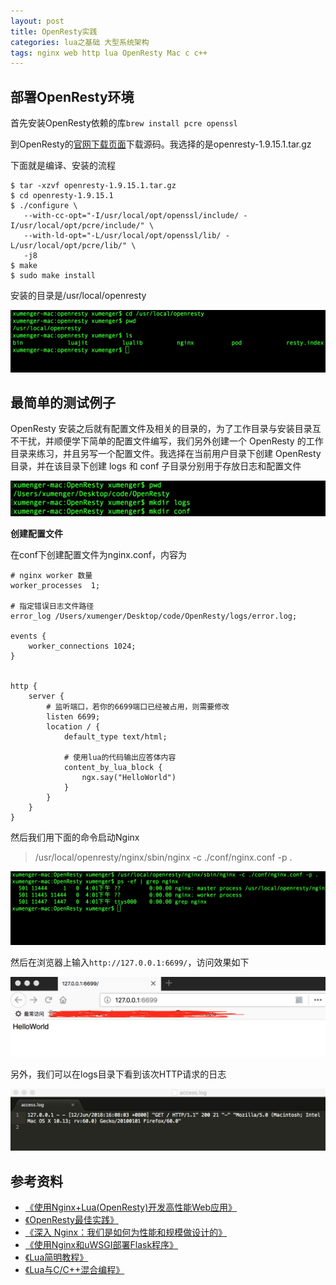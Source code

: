 ```yaml
---
layout: post
title: OpenResty实践
categories: lua之基础 大型系统架构 
tags: nginx web http lua OpenResty Mac c c++
---
```


## 部署OpenResty环境

首先安装OpenResty依赖的库`brew install pcre openssl`

到OpenResty的[官网下载页面](http://openresty.org/cn/download.html)下载源码。我选择的是openresty-1.9.15.1.tar.gz

下面就是编译、安装的流程

```
$ tar -xzvf openresty-1.9.15.1.tar.gz
$ cd openresty-1.9.15.1
$ ./configure \
   --with-cc-opt="-I/usr/local/opt/openssl/include/ -I/usr/local/opt/pcre/include/" \
   --with-ld-opt="-L/usr/local/opt/openssl/lib/ -L/usr/local/opt/pcre/lib/" \
   -j8
$ make
$ sudo make install
```

安装的目录是/usr/local/openresty

![](../media/image/2018-06-13/01.png)

## 最简单的测试例子

OpenResty 安装之后就有配置文件及相关的目录的，为了工作目录与安装目录互不干扰，并顺便学下简单的配置文件编写，我们另外创建一个 OpenResty 的工作目录来练习，并且另写一个配置文件。我选择在当前用户目录下创建 OpenResty 目录，并在该目录下创建 logs 和 conf 子目录分别用于存放日志和配置文件

![](../media/image/2018-06-13/02.png)

**创建配置文件**

在conf下创建配置文件为nginx.conf，内容为

```nginx
# nginx worker 数量
worker_processes  1;

# 指定错误日志文件路径
error_log /Users/xumenger/Desktop/code/OpenResty/logs/error.log;

events {
    worker_connections 1024;
}


http {
    server {
        # 监听端口，若你的6699端口已经被占用，则需要修改
        listen 6699;
        location / {
            default_type text/html;

            # 使用lua的代码输出应答体内容
            content_by_lua_block {
                ngx.say("HelloWorld")
            }
        }
    }
}
```

然后我们用下面的命令启动Nginx

>/usr/local/openresty/nginx/sbin/nginx -c ./conf/nginx.conf -p .

![](../media/image/2018-06-13/03.png)

然后在浏览器上输入`http://127.0.0.1:6699/`，访问效果如下

![](../media/image/2018-06-13/04.png)

另外，我们可以在logs目录下看到该次HTTP请求的日志

![](../media/image/2018-06-13/05.png)


## 参考资料

* [《使用Nginx+Lua(OpenResty)开发高性能Web应用》](http://jinnianshilongnian.iteye.com/blog/2280928)
* [《OpenResty最佳实践》](https://moonbingbing.gitbooks.io/openresty-best-practices/content/)
* [《深入 Nginx：我们是如何为性能和规模做设计的》](http://blog.jobbole.com/88766/)
* [《使用Nginx和uWSGI部署Flask程序》](http://www.xumenger.com/nginx-flask-python-20180331/)
* [《Lua简明教程》](http://www.xumenger.com/lua-20180126/)
* [《Lua与C/C++混合编程》](http://www.xumenger.com/lua-c-cpp-20180202/)
